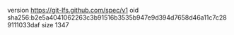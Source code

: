 version https://git-lfs.github.com/spec/v1
oid sha256:b2e5a4041062263c3b91516b3535b947e9d394d7658d46a11c7c289111033daf
size 1347
